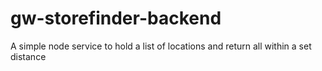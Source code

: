 # gw-storefinder-backend
A simple node service to hold a list of locations and return all within a set distance
